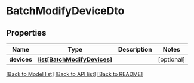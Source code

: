 # BatchModifyDeviceDto

## Properties
Name | Type | Description | Notes
------------ | ------------- | ------------- | -------------
**devices** | [**list[BatchModifyDevices]**](BatchModifyDevices.md) |  | [optional] 

[[Back to Model list]](../README.md#documentation-for-models) [[Back to API list]](../README.md#documentation-for-api-endpoints) [[Back to README]](../README.md)


